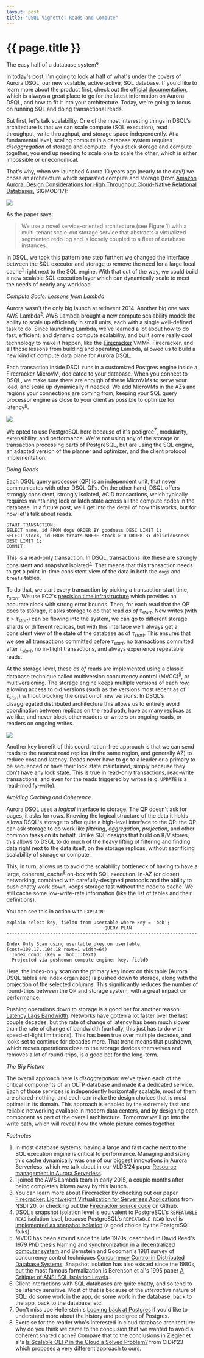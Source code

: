 ```yaml
---
layout: post
title: "DSQL Vignette: Reads and Compute"
---
```


{{ page.title }}
================

<script src="https://polyfill.io/v3/polyfill.min.js?features=es6"></script>
<script>
  MathJax = {
    tex: {inlineMath: [['$', '$'], ['\\(', '\\)']]}
  };
</script>
<script id="MathJax-script" async src="https://cdn.jsdelivr.net/npm/mathjax@3/es5/tex-mml-chtml.js"></script>

<p class="meta">The easy half of a database system?</p>

In today's post, I'm going to look at half of what's under the covers of Aurora DSQL, our new scalable, active-active, SQL database. If you'd like to learn more about the product first, check out the [official documentation](https://docs.aws.amazon.com/aurora-dsql/latest/userguide/getting-started.html), which is always a great place to go for the latest information on Aurora DSQL, and how to fit it into your architecture. Today, we're going to focus on running SQL and doing transactional reads.

But first, let's talk scalability. One of the most interesting things in DSQL's architecture is that we can scale compute (SQL execution), read throughput, write throughput, and storage space independently. At a fundamental level, scaling compute in a database system requires *disaggregation* of storage and compute. If you stick storage and compute together, you end up needing to scale one to scale the other, which is either impossible or uneconomical.

That's why, when we launched Aurora 10 years ago (nearly to the day!) we chose an architecture which separated compute and storage (from [Amazon Aurora: Design Considerations for High
Throughput Cloud-Native Relational Databases](https://assets.amazon.science/dc/2b/4ef2b89649f9a393d37d3e042f4e/amazon-aurora-design-considerations-for-high-throughput-cloud-native-relational-databases.pdf), SIGMOD'17):

![](/blog/images/1204_aurora.png)

As the paper says:

> We use a novel service-oriented architecture (see Figure 1) with a multi-tenant scale-out storage service that abstracts a virtualized segmented redo log and is loosely coupled to a fleet of database instances.

In DSQL, we took this pattern one step further: we changed the interface between the SQL executor and storage to remove the need for a large local cache<sup>[1](#foot1)</sup> right next to the SQL engine. With that out of the way, we could build a new scalable SQL execution layer which can dynamically scale to meet the needs of nearly any workload.

*Compute Scale: Lessons from Lambda*

Aurora wasn't the only big launch at re:Invent 2014. Another big one was AWS Lambda<sup>[2](#foot2)</sup>. AWS Lambda brought a new compute scalability model: the ability to scale up efficiently in small units, each with a single well-defined task to do. Since launching Lambda, we've learned a lot about how to do fast, efficient, and dynamic compute scalability, and built some really cool technology to make it happen, like the [Firecracker](https://github.com/firecracker-microvm/) VMM<sup>[3](#foot3)</sup>. Firecracker, and all those lessons from building and operating Lambda, allowed us to build a new kind of compute data plane for Aurora DSQL.

Each transaction inside DSQL runs in a customized Postgres engine inside a Firecracker MicroVM, dedicated to your database. When you connect to DSQL, we make sure there are enough of these MicroVMs to serve your load, and scale up dynamically if needed. We add MicroVMs in the AZs and regions your connections are coming from, keeping your SQL query processor engine as close to your client as possible to optimize for latency<sup>[6](#foot6)</sup>.

![](/blog/images/1204_qp_scale.png)

We opted to use PostgreSQL here because of it's pedigree<sup>[7](#foot7)</sup>, modularity, extensibility, and performance. We're not using any of the storage or transaction processing parts of PostgreSQL, but are using the SQL engine, an adapted version of the planner and optimizer, and the client protocol implementation.

*Doing Reads*

Each DSQL query processor (QP) is an independent unit, that never communicates with other DSQL QPs. On the other hand, DSQL offers strongly consistent, strongly isolated, ACID transactions, which typically requires maintaining lock or latch state across all the compute nodes in the database. In a future post, we'll get into the detail of how this works, but for now let's talk about reads.

    START TRANSACTION;
    SELECT name, id FROM dogs ORDER BY goodness DESC LIMIT 1;
    SELECT stock, id FROM treats WHERE stock > 0 ORDER BY deliciousness DESC LIMIT 1;
    COMMIT;

This is a read-only transaction. In DSQL, transactions like these are strongly consistent and snapshot isolated<sup>[4](#foot4)</sup>. That means that this transaction needs to get a point-in-time consistent view of the data in both the `dogs` and `treats` tables.

To do that, we start every transaction by picking a transaction start time, $\tau_{start}$. We use EC2's [precision time infrastructure](https://docs.aws.amazon.com/AWSEC2/latest/UserGuide/set-time.html) which provides an accurate clock with strong error bounds. Then, for each read that the QP does to storage, it asks storage to do that read *as of* $\tau_{start}$. New writes (with $\tau > \tau_{start}$) can be flowing into the system, we can go to different storage shards or different replicas, but with this interface we'll always get a consistent view of the state of the database as of $\tau_{start}$. This ensures that we see all transactions committed before $\tau_{start}$, no transactions committed after $\tau_{start}$, no in-flight transactions, and always experience repeatable reads.

At the storage level, these *as of* reads are implemented using a classic database technique called multiversion concurrency control (MVCC)<sup>[5](#foot5)</sup>, or multiversioning. The storage engine keeps multiple versions of each row, allowing access to old versions (such as the versions most recent as of $\tau_{start}$) without blocking the creation of new versions. In DSQL's disaggregated distributed architecture this allows us to entirely avoid coordination between replicas on the read path, have as many replicas as we like, and never block other readers or writers on ongoing reads, or readers on ongoing writes.

![](/blog/images/1204_mv.jpg)

Another key benefit of this coordination-free approach is that we can send reads to the nearest read replica (in the same region, and generally AZ) to reduce cost and latency. Reads never have to go to a leader or a primary to be sequenced or have their lock state maintained, simply because they don't have any lock state. This is true in read-only transactions, read-write transactions, and even for the reads triggered by writes (e.g. `UPDATE` is a read-modify-write).

*Avoiding Caching and Coherence*

Aurora DSQL uses a *logical* interface to storage. The QP doesn't ask for pages, it asks for rows. Knowing the logical structure of the data it holds allows DSQL's storage to offer quite a high-level interface to the QP: the QP can ask storage to do work like *filtering*, *aggregation*, *projection*, and other common tasks on its behalf. Unlike SQL designs that build on K/V stores, this allows to DSQL to do much of the heavy lifting of filtering and finding data right next to the data itself, on the storage replicas, without sacrificing scalability of storage or compute.

This, in turn, allows us to avoid the scalability bottleneck of having to have a large, coherent, cache<sup>[8](#foot8)</sup> on-box with SQL execution. In-AZ (or closer) networking, combined with carefully-designed protocols and the ability to push chatty work down, keeps storage fast without the need to cache. We still cache some low-write-rate information (like the list of tables and their definitions).

You can see this in action with `EXPLAIN`:

    explain select key, field0 from usertable where key = 'bob';
                                        QUERY PLAN                                        
    ------------------------------------------------------------------------------------------
    Index Only Scan using usertable_pkey on usertable  (cost=100.17..104.18 rows=1 width=64)
      Index Cond: (key = 'bob'::text)
      Projected via pushdown compute engine: key, field0

Here, the index-only scan on the primary key index on this table (Aurora DSQL tables are index organized) is pushed down to storage, along with the projection of the selected columns. This significantly reduces the number of round-trips between the QP and storage system, with a great impact on performance.

Pushing operations down to storage is a good bet for another reason: [Latency Lags Bandwidth](https://dl.acm.org/doi/10.1145/1022594.1022596). Networks have gotten a lot faster over the last couple decades, but the rate of change of latency has been much slower than the rate of change of bandwidth (partially, this just has to do with speed-of-light limitations). This has been true over multiple decades, and looks set to continue for decades more. That trend means that pushdown, which moves operations close to the storage devices themselves and removes a lot of round-trips, is a good bet for the long-term.

*The Big Picture*

The overall approach here is *disaggregation*: we've taken each of the critical components of an OLTP database and made it a dedicated service. Each of those services is independently horizontally scalable, most of them are shared-nothing, and each can make the design choices that is most optimal in its domain. This approach is enabled by the extremely fast and reliable networking available in modern data centers, and by designing each component as part of the overall architecture. Tomorrow we'll go into the write path, which will reveal how the whole picture comes together. 

*Footnotes*

1. <a name="foot1"></a> In most database systems, having a large and fast cache next to the SQL execution engine is critical to performance. Managing and sizing this cache dynamically was one of our biggest innovations in Aurora Serverless, which we talk about in our VLDB'24 paper [Resource management in Aurora Serverless](https://www.amazon.science/publications/resource-management-in-aurora-serverless).
2. <a name="foot2"></a> I joined the AWS Lambda team in early 2015, a couple months after being completely blown away by this launch.
3. <a name="foot3"></a> You can learn more about Firecracker by checking out our paper [Firecracker: Lightweight Virtualization for Serverless Applications](https://www.usenix.org/conference/nsdi20/presentation/agache) from NSDI'20, or checking out the [Firecracker source code](https://github.com/firecracker-microvm/firecracker) on Github.
3. <a name="foot4"></a> DSQL's snapshot isolation level is equivalent to PostgreSQL's `REPEATABLE READ` isolation level, because PostgreSQL's `REPEATABLE READ` level is [implemented as snapshot isolation](https://www.postgresql.org/docs/current/transaction-iso.html) (a good choice by the PostgreSQL folks).
5. <a name="foot5"></a> MVCC has been around since the late 1970s, described in David Reed's 1979 PhD thesis [Naming and synchronization in a decentralized computer system](https://dspace.mit.edu/handle/1721.1/16279) and Bernstein and Goodman's 1981 survey of concurrency control techniques [Concurrency Control in Distributed Database Systems](https://dl.acm.org/doi/10.1145/356842.356846). Snapshot isolation has also existed since the 1980s, but the most famous formalization is Berenson et al's 1995 paper [A Critique of ANSI SQL Isolation Levels](https://www.microsoft.com/en-us/research/wp-content/uploads/2016/02/tr-95-51.pdf).
6. <a name="foot6"></a> Client interactions with SQL databases are quite chatty, and so tend to be latency sensitive. Most of that is because of the *interactive* nature of SQL: do some work in the app, do some work in the database, back to the app, back to the database, etc.
7. <a name="foot7"></a> Don't miss Joe Hellerstein's [Looking back at Postgres](https://arxiv.org/abs/1901.01973) if you'd like to understand more about the history and pedigree of Postgres.
8. <a name="foot8"></a> Exercise for the reader who's interested in cloud database architecture: why do you think we came to the conclusion that we wanted to avoid a coherent shared cache? Compare that to the conclusions in Ziegler et al's [Is Scalable OLTP in the Cloud a Solved Problem?](https://www.cidrdb.org/cidr2023/papers/p50-ziegler.pdf) from CIDR'23 which proposes a very different approach to ours.